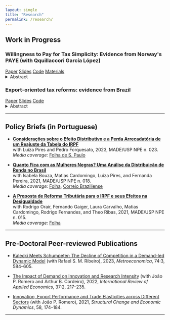 ```yaml
---
layout: single
title: "Research"
permalink: /research/
---
```


## Work in Progress

<div class="paper">
  <h3>Willingness to Pay for Tax Simplicity: Evidence from Norway's PAYE (with Qquillaccori García López)</h3>
  <div class="paper-meta">
    <a class="pill" href="#" target="_blank" rel="noopener">Paper</a>
    <a class="pill" href="#" target="_blank" rel="noopener">Slides</a>
    <a class="pill" href="#" target="_blank" rel="noopener">Code</a>
    <a class="pill" href="#" target="_blank" rel="noopener">Materials</a>
  </div>
  <details class="abs">
    <summary>Abstract</summary>
    <p>Short abstract goes here. One or two paragraphs describing the PAYE design, identification, and main results.</p>
  </details>
</div>

<div class="paper">
  <h3>Export-oriented tax reforms: evidence from Brazil</h3>
  <div class="paper-meta">
    <a class="pill" href="#" target="_blank" rel="noopener">Paper</a>
    <a class="pill" href="#" target="_blank" rel="noopener">Slides</a>
    <a class="pill" href="#" target="_blank" rel="noopener">Code</a>
  </div>
  <details class="abs">
    <summary>Abstract</summary>
    <p>Brief abstract here.</p>
  </details>
</div>

---

## Policy Briefs (in Portuguese)

- <strong><a href="https://madeusp.com.br/publicacoes/artigos/consideracoes-sobre-o-efeito-distributivo-e-a-perda-arrecadatoria-de-um-reajuste-da-tabela-do-irpf/" target="_blank" rel="noopener">Considerações sobre o Efeito Distributivo e a Perda Arrecadatória de um Reajuste da Tabela do IRPF</a></strong><br>
  with Luiza Pires and Pedro Forquesato, 2023, MADE/USP NPE n. 023.  
  <em>Media coverage:</em> <a href="https://www1.folha.uol.com.br/mercado/2023/03/mudancas-no-ir-trazem-perda-de-receita-e-elevam-desigualdade.shtml" target="_blank" rel="noopener">Folha de S. Paulo</a>

- <strong><a href="https://madeusp.com.br/publicacoes/artigos/quanto-fica-com-as-mulheres-negras-uma-analise-da-distribuicao-de-renda-no-brasil/" target="_blank" rel="noopener">Quanto Fica com as Mulheres Negras? Uma Análise da Distribuição de Renda no Brasil</a></strong><br>
  with Isabela Bouza, Matias Cardomingo, Luiza Pires, and Fernanda Pereira, 2021, MADE/USP NPE n. 018.  
  <em>Media coverage:</em> <a href="https://www1.folha.uol.com.br/mercado/2021/12/705-mil-homens-brancos-tem-renda-maior-que-a-de-todas-as-mulheres-negras.shtml" target="_blank" rel="noopener">Folha</a>, <a href="https://www.correiobraziliense.com.br/economia/2021/12/4970921-1-dos-homens-brancos-ricos-recebem-mais-que-todas-mulheres-negras-do-brasil.html" target="_blank" rel="noopener">Correio Braziliense</a>

- <strong><a href="https://madeusp.com.br/publicacoes/artigos/a-proposta-de-reforma-tributaria-para-o-imposto-de-renda-da-pessoa-fisica-e-seus-efeitos-na-desigualdade" target="_blank" rel="noopener">A Proposta de Reforma Tributária para o IRPF e seus Efeitos na Desigualdade</a></strong><br>
  with Rodrigo Orair, Fernando Gaiger, Laura Carvalho, Matias Cardomingo, Rodrigo Fernandes, and Theo Ribas, 2021, MADE/USP NPE n. 015.  
  <em>Media coverage:</em> <a href="https://www1.folha.uol.com.br/mercado/2021/09/reforma-do-ir-deve-ter-efeito-quase-nulo-na-reducao-da-desigualdade-diz-estudo.shtml" target="_blank" rel="noopener">Folha</a>

---

## Pre-Doctoral Peer-reviewed Publications

- <a href="https://onlinelibrary.wiley.com/doi/abs/10.1111/meca.12423" target="_blank" rel="noopener">Kalecki Meets Schumpeter: The Decline of Competition in a Demand-led Dynamic Model</a> (with Rafael S. M. Ribeiro), 2023, <em>Metroeconomica</em>, 74:3, 584–605.

- <a href="https://www.tandfonline.com/doi/full/10.1080/02692171.2022.2123910" target="_blank" rel="noopener">The Impact of Demand on Innovation and Research Intensity</a> (with João P. Romero and Arthur B. Cordeiro), 2022, <em>International Review of Applied Economics</em>, 37:2, 217–235.

- <a href="https://www.sciencedirect.com/science/article/abs/pii/S0954349X2100059X" target="_blank" rel="noopener">Innovation, Export Performance and Trade Elasticities across Different Sectors</a> (with João P. Romero), 2021, <em>Structural Change and Economic Dynamics</em>, 58, 174–184.

---
